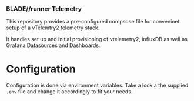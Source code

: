 ### BLADE//runner Telemetry

This repository provides a pre-configured compsose file for conveninet setup of a vTelemtry2 telemetry stack. 

It handles set up and initial provisioning of vtelemetry2, influxDB as well as Grafana Datasources and Dashboards. 


# Configuration
 
Configuration is done via environment variables. Take a look a the supplied `.env` file and change it accordingly to fit your needs.


